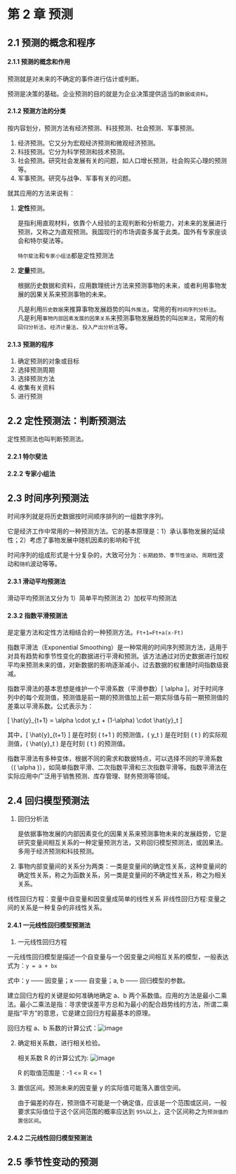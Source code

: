 # 第 2 章 预测

## 2.1 预测的概念和程序

#### 2.1.1 预测的概念和作用

预测就是对未来的不确定的事件进行估计或判断。

预测是决策的基础。企业预测的目的就是为企业决策提供适当的`数据或资料`。

#### 2.1.2 预测方法的分类

按内容划分，预测方法有经济预测、科技预测、社会预测、军事预测。

1. 经济预测。它又分为宏观经济预测和微观经济预测。
2. 科技预测。它分为科学预测和技术预测。
3. 社会预测。研究社会发展有关的问题，如人口增长预测，社会购买心理的预测等。
4. 军事预测。研究与战争、军事有关的问题。

就其应用的方法来说有：

1. **定性**预测。

   是指利用直观材料，依靠个人经验的主观判断和分析能力，对未来的发展进行预测，又称之为直观预测。我国现行的市场调查多属于此类。国外有专家座谈会和特尔斐法等。

   `特尔斐法`和`专家小组法`都是定性预测法

2. **定量**预测。

   根据历史数据和资料，应用数理统计方法来预测事物的未来，或者利用事物发展的因果关系来预测事物的未来。

   凡是利用`历史数据`来推算事物发展趋势的叫`外推法`，常用的有`时间序列分析法`。  
   凡是利用`事物内部因素发展的因果关系`来预测事物发展趋势的叫`因果法`，常用的有`回归分析法`、`经济计量法`、`投入产出分析法`等。

#### 2.1.3 预测的程序

1. 确定预测的对象或目标
2. 选择预测周期
3. 选择预测方法
4. 收集有关资料
5. 进行预测

## 2.2 定性预测法：判断预测法

定性预测法也叫判断预测法。

#### 2.2.1 特尔斐法

#### 2.2.2 专家小组法

## 2.3 时间序列预测法

时间序列就是将历史数据按时间顺序排列的一组数字序列。

它是经济工作中常用的一种预测方法。它的基本原理是：1）承认事物发展的延续性；2）考虑了事物发展中随机因素的影响和干扰

时间序列的组成形式是十分复杂的，大致可分为：`长期趋势`、`季节性波动`、`周期性`波动和`随机`波动等等。

#### 2.3.1 滑动平均预测法

滑动平均预测法又分为 1）简单平均预测法 2）加权平均预测法

#### 2.3.2 指数平滑预测法

是定量方法和定性方法相结合的一种预测方法。`Ft+1=Ft+a(x-Ft)`

指数平滑法（Exponential Smoothing）是一种常用的时间序列预测方法，适用于对具有趋势和季节性变化的数据进行平滑和预测。该方法通过对历史数据进行加权平均来预测未来的值，对新数据的影响逐渐减小，过去数据的权重随时间指数级衰减。

指数平滑法的基本思想是维护一个平滑系数（平滑参数）\[ \alpha \]，对于时间序列中的每个观测值，预测值是前一期的预测值加上前一期实际值与前一期预测值的差乘以平滑系数。公式表示为：

\[ \hat{y}\_{t+1} = \alpha \cdot y_t + (1-\alpha) \cdot \hat{y}\_t \]

其中，\[ \hat{y}\_{t+1} \] 是在时刻 \( t+1 \) 的预测值，\( y_t \) 是在时刻 \( t \) 的实际观测值，\( \hat{y}\_t \) 是在时刻 \( t \) 的预测值。

指数平滑法有多种变体，根据不同的需求和数据特点，可以选择不同的平滑系数（\( \alpha \)），如简单指数平滑、二次指数平滑和三次指数平滑等。指数平滑法在实际应用中广泛用于销售预测、库存管理、财务预测等领域。

## 2.4 回归模型预测法

1. 回归分析法

   是依据事物发展的内部因素变化的因果关系来预测事物未来的发展趋势，它是研究变量间相互关系的一种定量预测方法，又称回归模型预测法，或因果法。多用于经济预测和科技预测。

2. 事物内部变量间的关系分为两类：一类是变量间的确定性关系，这种变量间的确定性关系，称之为函数关系，另一类是变量间的不确定性关系，称之为相关关系。

线性回归方程：变量中自变量和因变量成简单的线性关系
非线性回归方程:变量之间的关系是一种复杂的非线性关系。

#### 2.4.1 一元线性回归模型预测法

1. 一元线性回归方程

一元线性回归模型是描述一个自变量与一个因变量之间相互关系的模型，一般表达式为：`y = a + bx`

式中：y —— 因变量；x —— 自变量；a, b —— 回归模型的参数。

建立回归方程的关键是如何准确地确定 a、b 两个系数值。应用的方法是最小二乘法。最小二乘法是指：寻求使误差平方总和为最小的配合趋势线的方法，所谓二乘是指“平方”的意思，它是建立回归方程最基本的原理。

回归方程 a、b 系数的计算公式：![image](https://sdjrzk-1251357229.cos.ap-guangzhou.myqcloud.com/exam/paper/3003/images/181.png)

2. 确定相关系数，进行相关检验。

   相关系数 R 的计算公式为: ![image](https://sdjrzk-1251357229.cos.ap-guangzhou.myqcloud.com/exam/paper/1392/images/115.png)

   R 的取值范围是：-1 <= R <= 1

3. 置信区间。预测未来的因变量 y 的实际值可能落入置信空间。

   由于偏差的存在，预测值不可能是一个确定值，应该是一个范围或区间，一般要求实际值位于这个区间范围的概率应达到 `95%`以上，这个区间称之为`预测值的置信区间`。

#### 2.4.2 二元线性回归模型预测法

## 2.5 季节性变动的预测
